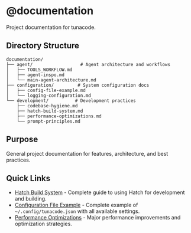 # @documentation

Project documentation for tunacode.

## Directory Structure

```
documentation/
├── agent/                  # Agent architecture and workflows
│   ├── TOOLS_WORKFLOW.md
│   ├── agent-inspo.md
│   └── main-agent-architecture.md
├── configuration/         # System configuration docs
│   ├── config-file-example.md
│   └── logging-configuration.md
└── development/          # Development practices
    ├── codebase-hygiene.md
    ├── hatch-build-system.md
    ├── performance-optimizations.md
    └── prompt-principles.md
```

## Purpose

General project documentation for features, architecture, and best practices.

## Quick Links

- [Hatch Build System](development/hatch-build-system.md) - Complete guide to using Hatch for development and building.
- [Configuration File Example](configuration/config-file-example.md) - Complete example of `~/.config/tunacode.json` with all available settings.
- [Performance Optimizations](development/performance-optimizations.md) - Major performance improvements and optimization strategies.
